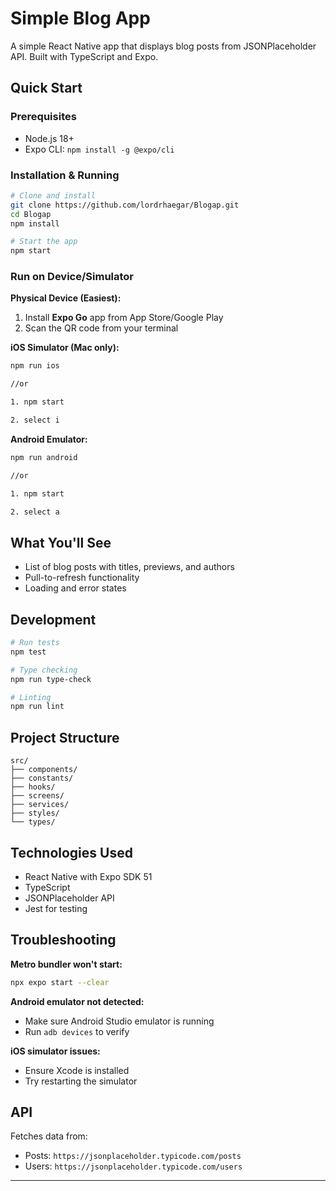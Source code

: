 # Simple Blog App

A simple React Native app that displays blog posts from JSONPlaceholder API. Built with TypeScript and Expo.

## Quick Start

### Prerequisites
- Node.js 18+
- Expo CLI: `npm install -g @expo/cli`

### Installation & Running

```bash
# Clone and install
git clone https://github.com/lordrhaegar/Blogap.git
cd Blogap
npm install

# Start the app
npm start
```

### Run on Device/Simulator

**Physical Device (Easiest):**
1. Install **Expo Go** app from App Store/Google Play
2. Scan the QR code from your terminal

**iOS Simulator (Mac only):**
```bash
npm run ios

//or 

1. npm start

2. select i
```

**Android Emulator:**
```bash
npm run android

//or 

1. npm start

2. select a
```

## What You'll See

- List of blog posts with titles, previews, and authors
- Pull-to-refresh functionality
- Loading and error states

## Development

```bash
# Run tests
npm test

# Type checking
npm run type-check

# Linting
npm run lint
```

## Project Structure

```
src/
├── components/     
├── constants/     
├── hooks/          
├── screens/        
├── services/       
├── styles/          
└── types/         
```

## Technologies Used

- React Native with Expo SDK 51
- TypeScript
- JSONPlaceholder API
- Jest for testing

## Troubleshooting

**Metro bundler won't start:**
```bash
npx expo start --clear
```

**Android emulator not detected:**
- Make sure Android Studio emulator is running
- Run `adb devices` to verify

**iOS simulator issues:**
- Ensure Xcode is installed
- Try restarting the simulator

## API

Fetches data from:
- Posts: `https://jsonplaceholder.typicode.com/posts`
- Users: `https://jsonplaceholder.typicode.com/users`

---